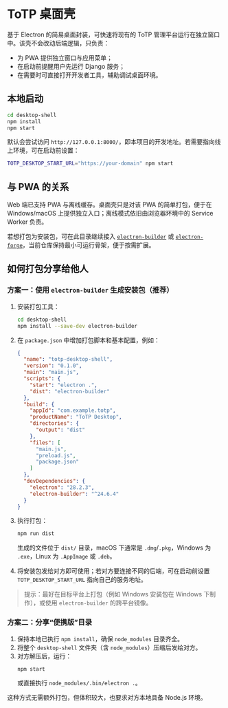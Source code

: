 # ToTP 桌面壳

基于 Electron 的简易桌面封装，可快速将现有的 ToTP 管理平台运行在独立窗口中。该壳不会改动后端逻辑，只负责：

- 为 PWA 提供独立窗口与应用菜单；
- 在启动前提醒用户先运行 Django 服务；
- 在需要时可直接打开开发者工具，辅助调试桌面环境。

## 本地启动

```bash
cd desktop-shell
npm install
npm start
```

默认会尝试访问 `http://127.0.0.1:8000/`，即本项目的开发地址。若需要指向线上环境，可在启动前设置：

```bash
TOTP_DESKTOP_START_URL="https://your-domain" npm start
```

## 与 PWA 的关系

Web 端已支持 PWA 与离线缓存。桌面壳只是对该 PWA 的简单打包，便于在 Windows/macOS 上提供独立入口；离线模式依旧由浏览器环境中的 Service Worker 负责。

若想打包为安装包，可在此目录继续接入 [`electron-builder`](https://www.electron.build/) 或 [`electron-forge`](https://www.electronforge.io/)，当前仓库保持最小可运行骨架，便于按需扩展。

## 如何打包分享给他人

### 方案一：使用 `electron-builder` 生成安装包（推荐）

1. 安装打包工具：
   ```bash
   cd desktop-shell
   npm install --save-dev electron-builder
   ```

2. 在 `package.json` 中增加打包脚本和基本配置，例如：
   ```json
   {
     "name": "totp-desktop-shell",
     "version": "0.1.0",
     "main": "main.js",
     "scripts": {
       "start": "electron .",
       "dist": "electron-builder"
     },
     "build": {
       "appId": "com.example.totp",
       "productName": "ToTP Desktop",
       "directories": {
         "output": "dist"
       },
       "files": [
         "main.js",
         "preload.js",
         "package.json"
       ]
     },
     "devDependencies": {
       "electron": "28.2.3",
       "electron-builder": "^24.6.4"
     }
   }
   ```

3. 执行打包：
   ```bash
   npm run dist
   ```

   生成的文件位于 `dist/` 目录，macOS 下通常是 `.dmg`/`.pkg`，Windows 为 `.exe`，Linux 为 `.AppImage` 或 `.deb`。

4. 将安装包发给对方即可使用；若对方要连接不同的后端，可在启动前设置 `TOTP_DESKTOP_START_URL` 指向自己的服务地址。

> 提示：最好在目标平台上打包（例如 Windows 安装包在 Windows 下制作），或使用 `electron-builder` 的跨平台镜像。

### 方案二：分享“便携版”目录

1. 保持本地已执行 `npm install`，确保 `node_modules` 目录齐全。
2. 将整个 `desktop-shell` 文件夹（含 `node_modules`）压缩后发给对方。
3. 对方解压后，运行：
   ```bash
   npm start
   ```
   或直接执行 `node_modules/.bin/electron .`。

这种方式无需额外打包，但体积较大，也要求对方本地具备 Node.js 环境。
